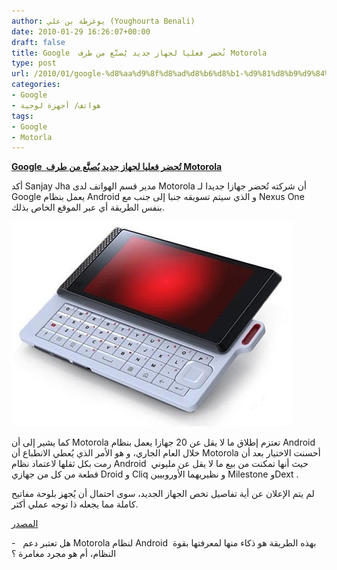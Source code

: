 ```yaml
---
author: يوغرطة بن علي (Youghourta Benali)
date: 2010-01-29 16:26:07+00:00
draft: false
title: Google  تُحضر فعليا لجهاز جديد يُصنَّع من طرف Motorola
type: post
url: /2010/01/google-%d8%aa%d9%8f%d8%ad%d8%b6%d8%b1-%d9%81%d8%b9%d9%84%d9%8a%d8%a7-%d9%84%d8%ac%d9%87%d8%a7%d8%b2-%d8%ac%d8%af%d9%8a%d8%af-%d9%8a%d9%8f%d8%b5%d9%86%d9%91%d9%8e%d8%b9-%d9%85%d9%86-%d8%b7%d8%b1%d9%81/
categories:
- Google
- هواتف/ أجهزة لوحية
tags:
- Google
- Motorla
---
```


[**Google  تُحضر فعليا لجهاز جديد يُصنَّع من طرف Motorola**](https://www.it-scoop.com/2010/01/google-%d8%aa%d9%8f%d8%ad%d8%b6%d8%b1-%d9%81%d8%b9%d9%84%d9%8a%d8%a7-%d9%84%d8%ac%d9%87%d8%a7%d8%b2-%d8%ac%d8%af%d9%8a%d8%af-%d9%8a%d9%8f%d8%b5%d9%86%d9%91%d9%8e%d8%b9-%d9%85%d9%86-%d8%b7%d8%b1%d9%81/)


أكد Sanjay Jha مدير قسم الهواتف لدى Motorola أن شركته تُحضر جهازا جديدا لـ Google يعمل بنظام Android و الذي سيتم تسويقه جنبا إلى جنب مع Nexus One   بنفس الطريقة أي عبر الموقع الخاص بذلك.

[![](motorola_shadow_450.jpg)
](https://www.it-scoop.com/2010/01/google-%d8%aa%d9%8f%d8%ad%d8%b6%d8%b1-%d9%81%d8%b9%d9%84%d9%8a%d8%a7-%d9%84%d8%ac%d9%87%d8%a7%d8%b2-%d8%ac%d8%af%d9%8a%d8%af-%d9%8a%d9%8f%d8%b5%d9%86%d9%91%d9%8e%d8%b9-%d9%85%d9%86-%d8%b7%d8%b1%d9%81/)

كما يشير إلى أن Motorola تعتزم إطلاق ما لا يقل عن 20 جهازا يعمل بنظام Android خلال العام الجاري، و هو الأمر الذي يُعطي الانطباع أن Motorola أحسنت الاختيار بعد أن رمت بكل ثقلها لاعتماد نظام Android  حيث أنها تمكنت من بيع ما لا يقل عن مليوني قطعة من كل من جهازي Droid و Cliq و نظيريهما الأوروبيين Milestone وDext .

لم يتم الإعلان عن أية تفاصيل تخص الجهاز الجديد، سوى احتمال أن يُجهز بلوحة مفاتيح كاملة مما يجعله ذا توجه عملي أكثر.

[المصدر](http://www.thestreet.com/story/10668982/1/motorola-building-a-google-only-phone.html)

-   هل تعتبر دعم Motorola لنظام Android  بهذه الطريقة هو ذكاء منها لمعرفتها بقوة النظام، أم هو مجرد مغامرة ؟
